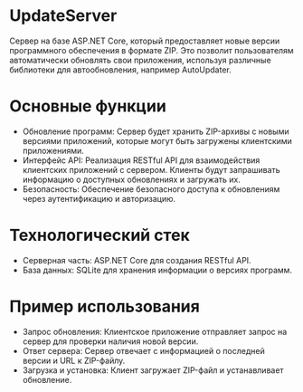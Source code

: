 # UpdateServer
Сервер на базе ASP.NET Core, который предоставляет новые версии программного обеспечения в формате ZIP. Это позволит пользователям автоматически обновлять свои приложения, используя различные библиотеки для автообновления, например AutoUpdater.

# Основные функции
* Обновление программ: Сервер будет хранить ZIP-архивы с новыми версиями приложений, которые могут быть загружены клиентскими приложениями.
* Интерфейс API: Реализация RESTful API для взаимодействия клиентских приложений с сервером. Клиенты будут запрашивать информацию о доступных обновлениях и загружать их.
* Безопасность: Обеспечение безопасного доступа к обновлениям через аутентификацию и авторизацию.

# Технологический стек
* Серверная часть: ASP.NET Core для создания RESTful API.
* База данных: SQLite для хранения информации о версиях программ.

# Пример использования
* Запрос обновления: Клиентское приложение отправляет запрос на сервер для проверки наличия новой версии.
* Ответ сервера: Сервер отвечает с информацией о последней версии и URL к ZIP-файлу.
* Загрузка и установка: Клиент загружает ZIP-файл и устанавливает обновление.